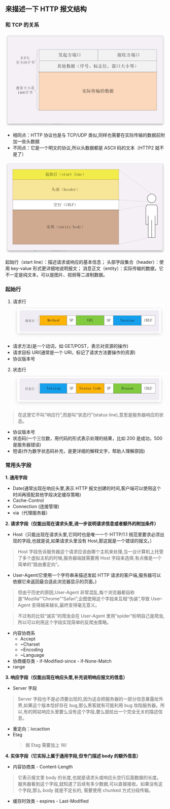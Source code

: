 ## 来描述一下 HTTP 报文结构

### 和 TCP 的关系

![TCP报文](../../img/网络/HTTP/TCP报文.jpg)

- 相同点：HTTP 协议也是与 TCP/UDP 类似,同样也需要在实际传输的数据前附加一些头数据
- 不同点：它是一个明文的协议,所以头数据都是 ASCII 码的文本（HTTP2 就不是了）

![HTTP报文](../../img/网络/HTTP/HTTP报文.jpg)

起始行（start line）：描述请求或响应的基本信息；
头部字段集合（header）：使用 key-value 形式更详细地说明报文；
消息正文（entity）：实际传输的数据，它不一定是纯文本，可以是图片、视频等二进制数据。

### 起始行

1. 请求行
   ![](../../img/网络/HTTP/请求行.jpg)

- 请求方法(是一个动词，如 GET/POST，表示对资源的操作)
- 请求目标 URI(通常是一个 URI，标记了请求方法要操作的资源)
- 协议版本号

2. 状态行
   ![](../../img/网络/HTTP/状态行.jpg)

> 在这里它不叫“响应行”,而是叫“状态行”(status line),意思是服务器响应的状态。

- 协议版本号
- 状态码(一个三位数，用代码的形式表示处理的结果，比如 200 是成功，500 是服务器错误)
- 短语(作为数字状态码补充，是更详细的解释文字，帮助人理解原因)

### 常用头字段

**1. 通用字段**

- Date(通常出现在响应头里,表示 HTTP 报文创建的时间,客户端可以使用这个时间再搭配其他字段决定缓存策略)
- Cache-Control
- Connection (连接管理)
- via（代理服务器）

**2. 请求字段（仅能出现在请求头里,进一步说明请求信息或者额外的附加条件）**

- Host（只能出现在请求头里,它同时也是唯一一个 HTTP/1.1 规范里要求必须出现的字段,也就是说,如果请求头里没有 Host,那这就是一个错误的报文。）

> Host 字段告诉服务器这个请求应该由哪个主机来处理,当一台计算机上托管了多个虚拟主机的时候,服务器端就需要用 Host 字段来选择,有点像是一个简单的“路由重定向”。

- User-Agent(它使用一个字符串来描述发起 HTTP 请求的客户端,服务器可以依据它来返回最合适此浏览器显示的页面。)

> 但由于历史的原因,User-Agent 非常混乱,每个浏览器都自称是“Mozilla”“Chrome”“Safari”,企图使用这个字段来互相“伪装”,导致 User-Agent 变得越来越长,最终变得毫无意义。

> 不过有的比较“诚实”的爬虫会在 User-Agent 里用“spider”标明自己是爬虫,所以可以利用这个字段实现简单的反爬虫策略。

- 内容协商系
  - Accept
  - ~Charset
  - ~Encoding
  - ~Language
- 协商缓存类 - if-Modified-since - if-None-Match
- range

**3. 响应字段（仅能出现在响应头里,补充说明响应报文的信息）**

- Server 字段

> Server 字段也不是必须要出现的,因为这会把服务器的一部分信息暴露给外界,如果这个版本恰好存在 bug,那么黑客就有可能利用 bug 攻陷服务器。所以,有的网站响应头里要么没有这个字段,要么就给出一个完全无关的描述信息。

- 重定向：locaction
- Etag
  > 弱 Etag 需要加上 W/

**4. 实体字段（它实际上属于通用字段,但专门描述 body 的额外信息）**

- 内容协商类 - Content-Length

> 它表示报文里 body 的长度,也就是请求头或响应头空行后面数据的长度。服务器看到这个字段,就知道了后续有多少数据,可以直接接收。如果没有这个字段,那么 body 就是不定长的, 需要使用 chunked 方式分段传输。

- 缓存时效类 - expires - Last-Modified
